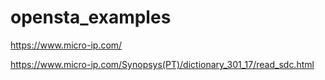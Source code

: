 # opensta_examples


https://www.micro-ip.com/

https://www.micro-ip.com/Synopsys(PT)/dictionary_301_17/read_sdc.html
